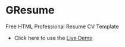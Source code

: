 # GResume
Free HTML Professional Resume CV Template

*  Click here to use the [Live Demo](http://dev.gndx.co/gresume/)

